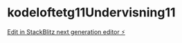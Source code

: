 # kodeloftetg11Undervisning11

[Edit in StackBlitz next generation editor ⚡️](https://stackblitz.com/~/github.com/Martialcart/kodeloftetg11Undervisning11)
